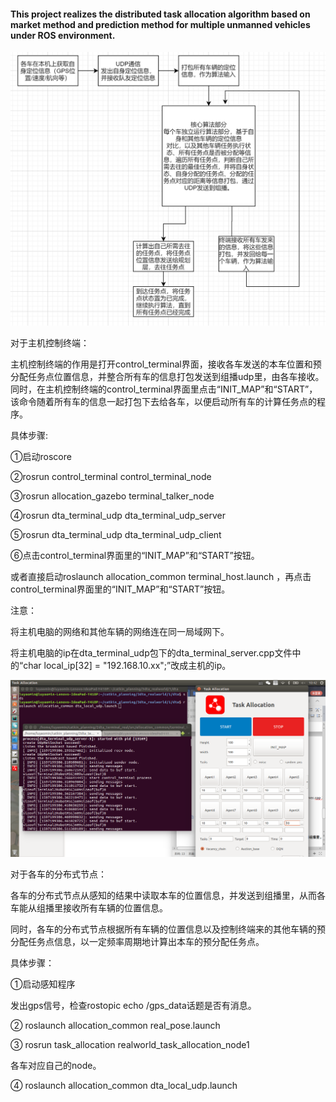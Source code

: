 

#### This project realizes the distributed task allocation algorithm based on market method and prediction method for multiple unmanned vehicles under ROS environment.

![picture1](picture1.PNG)

对于主机控制终端：

主机控制终端的作用是打开control_terminal界面，接收各车发送的本车位置和预分配任务点位置信息，并整合所有车的信息打包发送到组播udp里，由各车接收。同时，在主机控制终端的control_terminal界面里点击“INIT_MAP”和“START”，该命令随着所有车的信息一起打包下去给各车，以便启动所有车的计算任务点的程序。

具体步骤:

①启动roscore

②rosrun control_terminal control_terminal_node

③rosrun allocation_gazebo terminal_talker_node

④rosrun dta_terminal_udp dta_terminal_udp_server

⑤rosrun dta_terminal_udp dta_terminal_udp_client 

⑥点击control_terminal界面里的“INIT_MAP”和“START”按钮。

或者直接启动roslaunch allocation_common terminal_host.launch ，再点击control_terminal界面里的“INIT_MAP”和“START”按钮。

注意：

将主机电脑的网络和其他车辆的网络连在同一局域网下。

将主机电脑的ip在dta_terminal_udp包下的dta_terminal_server.cpp文件中的“char local_ip[32] = "192.168.10.xx";”改成主机的ip。

![picture2](picture2.png)

对于各车的分布式节点：

各车的分布式节点从感知的结果中读取本车的位置信息，并发送到组播里，从而各车能从组播里接收所有车辆的位置信息。

同时，各车的分布式节点根据所有车辆的位置信息以及控制终端来的其他车辆的预分配任务点信息，以一定频率周期地计算出本车的预分配任务点。

具体步骤：

①启动感知程序

发出gps信号，检查rostopic echo /gps_data话题是否有消息。

② roslaunch allocation_common real_pose.launch

③ rosrun task_allocation realworld_task_allocation_node1 

各车对应自己的node。

④ roslaunch allocation_common dta_local_udp.launch
